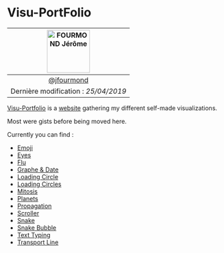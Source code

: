 # Visu-PortFolio

|[<img alt="FOURMOND Jérôme" src="https://avatars2.githubusercontent.com/u/15089371" width="100">](https://github.com/jfourmond) |
|:------------------------:|
|[@jfourmond](https://github.com/jfourmond) |
| Dernière modification   : *25/04/2019*       |

[Visu-Portfolio](https://github.com/jfourmond/Visu-PortFolio) is a [website](https://jfourmond.github.io/Visu-PortFolio/) gathering my different self-made visualizations.

Most were gists before being moved here.

Currently you can find :

- [Emoji](https://jfourmond.github.io/Visu-PortFolio/emoji/emoji.html)
- [Eyes](https://jfourmond.github.io/Visu-PortFolio/eyes/eyes.html)
- [Flu](https://jfourmond.github.io/Visu-PortFolio/flu/flu.html)
- [Graphe & Date](https://jfourmond.github.io/Visu-PortFolio/graphe-date/graphe-date.html)
- [Loading Circle](https://jfourmond.github.io/Visu-PortFolio/loading_circle/loading_circle.html)
- [Loading Circles](https://jfourmond.github.io/Visu-PortFolio/loading_circles/loading_circles.html)
- [Mitosis](https://jfourmond.github.io/Visu-PortFolio/mitosis/mitosis.html)
- [Planets](https://jfourmond.github.io/Visu-PortFolio/planets/planets.html)
- [Propagation](https://jfourmond.github.io/Visu-PortFolio/propagation/propagation.html)
- [Scroller](https://jfourmond.github.io/Visu-PortFolio/scroller/scroller.html)
- [Snake](https://jfourmond.github.io/Visu-PortFolio/snake/snake.html)
- [Snake Bubble](https://jfourmond.github.io/Visu-PortFolio/snake-bubble/snake-bubble.html)
- [Text Typing](https://jfourmond.github.io/Visu-PortFolio/text-typing/text-typing.html)
- [Transport Line](https://jfourmond.github.io/Visu-PortFolio/transport_line/transport_line.html)
